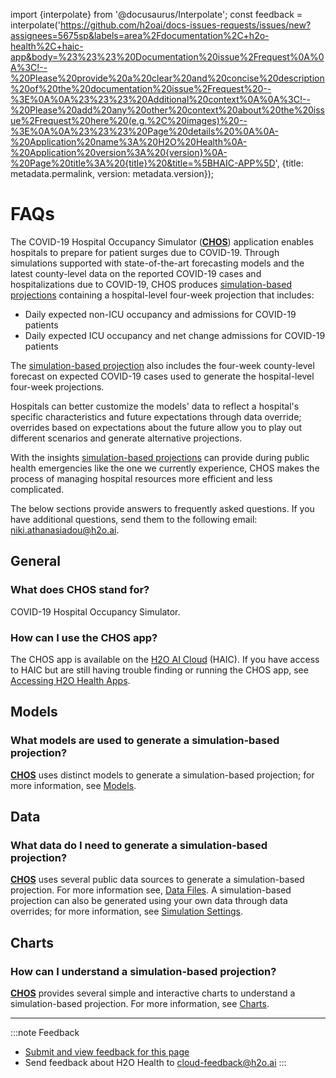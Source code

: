 import {interpolate} from '@docusaurus/Interpolate';
const feedback = interpolate('https://github.com/h2oai/docs-issues-requests/issues/new?assignees=5675sp&labels=area%2Fdocumentation%2C+h2o-health%2C+haic-app&body=%23%23%23%20Documentation%20issue%2Frequest%0A%0A%3C!--%20Please%20provide%20a%20clear%20and%20concise%20description%20of%20the%20documentation%20issue%2Frequest%20--%3E%0A%0A%23%23%23%20Additional%20context%0A%0A%3C!--%20Please%20add%20any%20other%20context%20about%20the%20issue%2Frequest%20here%20(e.g.%2C%20images)%20--%3E%0A%0A%23%23%23%20Page%20details%20%0A%0A-%20Application%20name%3A%20H2O%20Health%0A-%20Application%20version%3A%20{version}%0A-%20Page%20title%3A%20{title}%20&title=%5BHAIC-APP%5D', {title: metadata.permalink, version: metadata.version});

# FAQs 



The COVID-19 Hospital Occupancy Simulator ([**CHOS**](./terminology.md#chos)) application enables hospitals to prepare for patient surges due to COVID-19. Through simulations supported with state-of-the-art forecasting models and the latest county-level data on the reported COVID-19 cases and hospitalizations due to COVID-19, CHOS produces [simulation-based projections](./terminology.md#simulation-based-projection) containing a hospital-level four-week projection that includes:

- Daily expected non-ICU occupancy and admissions for COVID-19 patients 
- Daily expected ICU occupancy and net change admissions for COVID-19 patients 

The [simulation-based projection](./terminology.md#simulation-based-projection) also includes the four-week county-level forecast on expected COVID-19 cases used to generate the hospital-level four-week projections.

Hospitals can better customize the models' data to reflect a hospital's specific characteristics and future expectations through data override; overrides based on expectations about the future allow you to play out different scenarios and generate alternative projections.

With the insights [simulation-based projections](./terminology.md#simulation-based-projection) can provide during public health emergencies like the one we currently experience, CHOS makes the process of managing hospital resources more efficient and less complicated.

The below sections provide answers to frequently asked questions. If you have additional questions, send them to the following email: <niki.athanasiadou@h2o.ai>.

## General 

### What does CHOS stand for?

COVID-19 Hospital Occupancy Simulator.

### How can I use the CHOS app? 

The CHOS app is available on the [H2O AI Cloud](https://cloud.h2o.ai/login?referer=%2F) (HAIC). If you have access to HAIC but are still having trouble finding or running the CHOS app, see [Accessing H2O Health Apps](../../access_h2o_health_apps.md).

## Models 

### What models are used to generate a simulation-based projection? 

[**CHOS**](./terminology.md#chos) uses distinct models to generate a simulation-based projection; for more information, see [Models](models.md).

## Data

### What data do I need to generate a simulation-based projection? 

[**CHOS**](./terminology.md#chos) uses several public data sources to generate a simulation-based projection. For more information see, [Data Files](data_files.md). A simulation-based projection can also be generated using your own data through data overrides; for more information, see [Simulation Settings](simulation_settings.md).

## Charts 

### How can I understand a simulation-based projection? 

[**CHOS**](./terminology.md#chos) provides several simple and interactive charts to understand a  simulation-based projection. For more information, see [Charts](charts.md).




***
:::note Feedback
  - <a href={feedback}>Submit and view feedback for this page</a>
  - Send feedback about H2O Health to <cloud-feedback@h2o.ai>
:::
